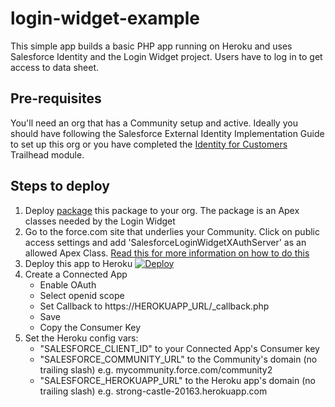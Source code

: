 login-widget-example
====================

This simple app builds a basic PHP app running on Heroku and uses Salesforce Identity and the Login Widget project. Users have to log in to get access to data sheet.

Pre-requisites
--------------
You'll need an org that has a Community setup and active. Ideally you should have following the Salesforce External Identity Implementation Guide to set up this org or you have completed the [Identity for Customers](https://trailhead.salesforce.com/module/identity_external) Trailhead module.

Steps to deploy
---------------
1. Deploy [package] this package to your org. The package is an Apex classes needed by the Login Widget
2. Go to the force.com site that underlies your Community. Click on public access settings and add 'SalesforceLoginWidgetXAuthServer' as an allowed Apex Class. [Read this for more information on how to do this](https://developer.salesforce.com/blogs/developer-relations/2012/02/quick-tip-public-restful-web-services-on-force-com-sites.html)
3. Deploy this app to Heroku [![Deploy](https://www.herokucdn.com/deploy/button.png)](https://heroku.com/deploy?template=https://github.com/salesforceidentity/login-widget-example)
4. Create a Connected App
	* Enable OAuth
	* Select openid scope
	* Set Callback to https://HEROKUAPP_URL/_callback.php
	* Save
	* Copy the Consumer Key 
5. Set the Heroku config vars:
	* "SALESFORCE_CLIENT_ID" to your Connected App's Consumer key
	* "SALESFORCE_COMMUNITY_URL" to the Community's domain (no trailing slash) e.g. mycommunity.force.com/community2
	* "SALESFORCE_HEROKUAPP_URL" to the Heroku app's domain (no trailing slash) e.g. strong-castle-20163.herokuapp.com

[package]: <https://login.salesforce.com/packaging/installPackage.apexp?p0=04tj0000001iMnR>